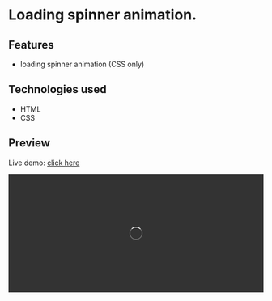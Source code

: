 # Loading spinner animation.

## Features

- loading spinner animation (CSS only)

## Technologies used

- HTML
- CSS

## Preview

Live demo: [click here](https://pawelpohland.github.io/star-rating/)

[![App screenshot](preview.png "Preview - screenshot")](https://pawelpohland.github.io/star-rating/)
